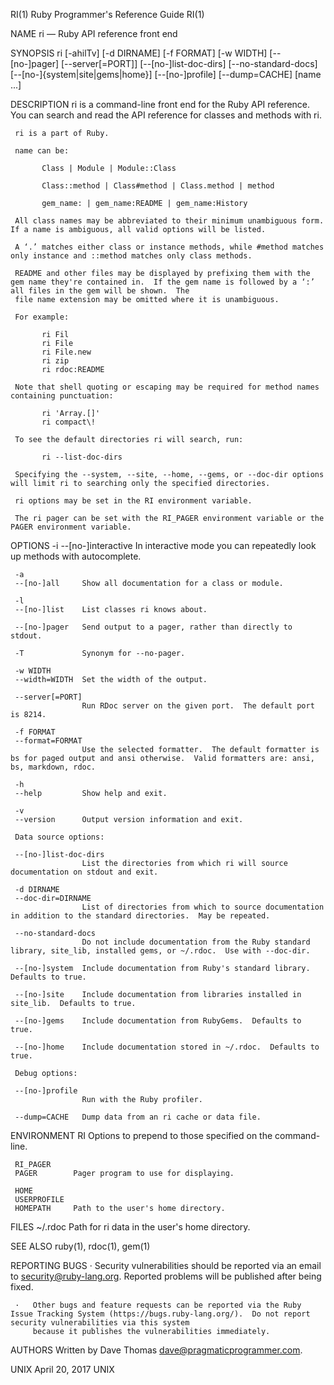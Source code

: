 RI(1)                                                                       Ruby Programmer's Reference Guide                                                                       RI(1)

NAME
     ri — Ruby API reference front end

SYNOPSIS
     ri [-ahilTv] [-d DIRNAME] [-f FORMAT] [-w WIDTH] [--[no-]pager] [--server[=PORT]] [--[no-]list-doc-dirs] [--no-standard-docs] [--[no-]{system|site|gems|home}] [--[no-]profile]
        [--dump=CACHE] [name ...]

DESCRIPTION
     ri is a command-line front end for the Ruby API reference.  You can search and read the API reference for classes and methods with ri.

     ri is a part of Ruby.

     name can be:

           Class | Module | Module::Class

           Class::method | Class#method | Class.method | method

           gem_name: | gem_name:README | gem_name:History

     All class names may be abbreviated to their minimum unambiguous form.  If a name is ambiguous, all valid options will be listed.

     A ‘.’ matches either class or instance methods, while #method matches only instance and ::method matches only class methods.

     README and other files may be displayed by prefixing them with the gem name they're contained in.  If the gem name is followed by a ‘:’ all files in the gem will be shown.  The
     file name extension may be omitted where it is unambiguous.

     For example:

           ri Fil
           ri File
           ri File.new
           ri zip
           ri rdoc:README

     Note that shell quoting or escaping may be required for method names containing punctuation:

           ri 'Array.[]'
           ri compact\!

     To see the default directories ri will search, run:

           ri --list-doc-dirs

     Specifying the --system, --site, --home, --gems, or --doc-dir options will limit ri to searching only the specified directories.

     ri options may be set in the RI environment variable.

     The ri pager can be set with the RI_PAGER environment variable or the PAGER environment variable.

OPTIONS
     -i
     --[no-]interactive
                    In interactive mode you can repeatedly look up methods with autocomplete.

     -a
     --[no-]all     Show all documentation for a class or module.

     -l
     --[no-]list    List classes ri knows about.

     --[no-]pager   Send output to a pager, rather than directly to stdout.

     -T             Synonym for --no-pager.

     -w WIDTH
     --width=WIDTH  Set the width of the output.

     --server[=PORT]
                    Run RDoc server on the given port.  The default port is 8214.

     -f FORMAT
     --format=FORMAT
                    Use the selected formatter.  The default formatter is bs for paged output and ansi otherwise.  Valid formatters are: ansi, bs, markdown, rdoc.

     -h
     --help         Show help and exit.

     -v
     --version      Output version information and exit.

     Data source options:

     --[no-]list-doc-dirs
                    List the directories from which ri will source documentation on stdout and exit.

     -d DIRNAME
     --doc-dir=DIRNAME
                    List of directories from which to source documentation in addition to the standard directories.  May be repeated.

     --no-standard-docs
                    Do not include documentation from the Ruby standard library, site_lib, installed gems, or ~/.rdoc.  Use with --doc-dir.

     --[no-]system  Include documentation from Ruby's standard library.  Defaults to true.

     --[no-]site    Include documentation from libraries installed in site_lib.  Defaults to true.

     --[no-]gems    Include documentation from RubyGems.  Defaults to true.

     --[no-]home    Include documentation stored in ~/.rdoc.  Defaults to true.

     Debug options:

     --[no-]profile
                    Run with the Ruby profiler.

     --dump=CACHE   Dump data from an ri cache or data file.

ENVIRONMENT
     RI           Options to prepend to those specified on the command-line.

     RI_PAGER
     PAGER        Pager program to use for displaying.

     HOME
     USERPROFILE
     HOMEPATH     Path to the user's home directory.

FILES
     ~/.rdoc      Path for ri data in the user's home directory.

SEE ALSO
     ruby(1), rdoc(1), gem(1)

REPORTING BUGS
     ·   Security vulnerabilities should be reported via an email to security@ruby-lang.org.  Reported problems will be published after being fixed.

     ·   Other bugs and feature requests can be reported via the Ruby Issue Tracking System (https://bugs.ruby-lang.org/).  Do not report security vulnerabilities via this system
         because it publishes the vulnerabilities immediately.

AUTHORS
     Written by Dave Thomas <dave@pragmaticprogrammer.com>.

UNIX                                                                                  April 20, 2017                                                                                 UNIX
